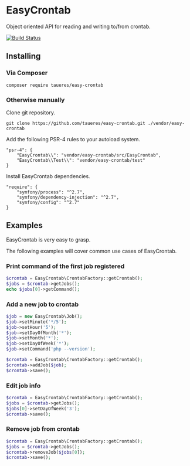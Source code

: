 # EasyCrontab
Object oriented API for reading and writing to/from crontab.

[![Build Status](https://travis-ci.org/taueres/easy-crontab.svg?branch=master)](https://travis-ci.org/taueres/easy-crontab)

## Installing
### Via Composer
```
composer require taueres/easy-crontab
```

### Otherwise manually
Clone git repository.
```
git clone https://github.com/taueres/easy-crontab.git ./vendor/easy-crontab
```
Add the following PSR-4 rules to your autoload system.
```
"psr-4": {
    "EasyCrontab\\": "vendor/easy-crontab/src/EasyCrontab",
    "EasyCrontab\\Test\\": "vendor/easy-crontab/test"
}
```
Install EasyCrontab dependencies.
```
"require": {
    "symfony/process": "^2.7",
    "symfony/dependency-injection": "^2.7",
    "symfony/config": "^2.7"
}
```

## Examples
EasyCrontab is very easy to grasp.

The following examples will cover common use cases of EasyCrontab.

### Print command of the first job registered
```php
$crontab = EasyCrontab\CrontabFactory::getCrontab();
$jobs = $crontab->getJobs();
echo $jobs[0]->getCommand();
```

### Add a new job to crontab
```php
$job = new EasyCrontab\Job();
$job->setMinute('*/5');
$job->setHour('5');
$job->setDayOfMonth('*');
$job->setMonth('*');
$job->setDayOfWeek('*');
$job->setCommand('php --version');

$crontab = EasyCrontab\CrontabFactory::getCrontab();
$crontab->addJob($job);
$crontab->save();
```

### Edit job info
```php
$crontab = EasyCrontab\CrontabFactory::getCrontab();
$jobs = $crontab->getJobs();
$jobs[0]->setDayOfWeek('3');
$crontab->save();
```

### Remove job from crontab
```php
$crontab = EasyCrontab\CrontabFactory::getCrontab();
$jobs = $crontab->getJobs();
$crontab->removeJob($jobs[0]);
$crontab->save();
```
